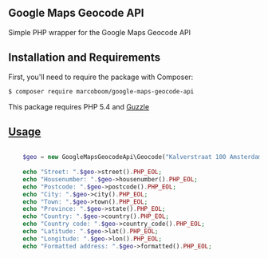 ## Google Maps Geocode API
Simple PHP wrapper for the Google Maps Geocode API

## Installation and Requirements

First, you'll need to require the package with Composer:

```bash
$ composer require marcoboom/google-maps-geocode-api
```

This package requires PHP 5.4 and <a href="https://github.com/guzzle/guzzle">Guzzle


## Usage

```php
	
	$geo = new GoogleMapsGeocodeApi\Geocode("Kalverstraat 100 Amsterdam");
	
	echo "Street: ".$geo->street().PHP_EOL;
	echo "Housenumber: ".$geo->housenumber().PHP_EOL;
	echo "Postcode: ".$geo->postcode().PHP_EOL;
	echo "City: ".$geo->city().PHP_EOL;
	echo "Town: ".$geo->town().PHP_EOL;
	echo "Province: ".$geo->state().PHP_EOL;
	echo "Country: ".$geo->country().PHP_EOL;
	echo "Country code: ".$geo->country_code().PHP_EOL;
	echo "Latitude: ".$geo->lat().PHP_EOL;
	echo "Longitude: ".$geo->lon().PHP_EOL;
	echo "Formatted address: ".$geo->formatted().PHP_EOL;


```